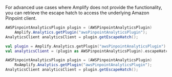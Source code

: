 For advanced use cases where Amplify does not provide the functionality, you can retrieve the escape hatch to access the underlying Amazon Pinpoint client.

<amplify-block-switcher>
<amplify-block name="Java">

```java
AWSPinpointAnalyticsPlugin plugin = (AWSPinpointAnalyticsPlugin)
    Amplify.Analytics.getPlugin("awsPinpointAnalyticsPlugin");
AnalyticsClient analyticsClient = plugin.getEscapeHatch();
```

</amplify-block>
<amplify-block name="Kotlin">

```kotlin
val plugin = Amplify.Analytics.getPlugin("awsPinpointAnalyticsPlugin")
val analyticsClient = (plugin as AWSPinpointAnalyticsPlugin).escapeHatch
```

</amplify-block>
<amplify-block name="RxJava">

```java
AWSPinpointAnalyticsPlugin plugin = (AWSPinpointAnalyticsPlugin)
    RxAmplify.Analytics.getPlugin("awsPinpointAnalyticsPlugin");
AnalyticsClient analyticsClient = plugin.getEscapeHatch();
```

</amplify-block>
</amplify-block-switcher>
